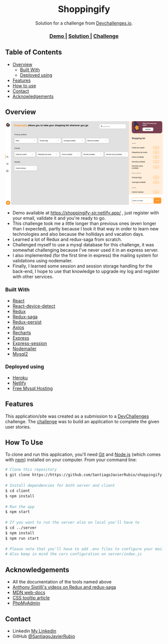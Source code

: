 <h1 align="center">Shoppingify</h1>

<div align="center">
   Solution for a challenge from  <a href="http://devchallenges.io" target="_blank">Devchallenges.io</a>.
</div>

<div align="center">
  <h3>
    <a href="https://shoppingify-sjr.netlify.app/">
      Demo
    </a>
    <span> | </span>
    <a href="https://devchallenges.io/solutions/bRpA3aSvxCQQN2xsmyxW">
      Solution
    </a>
    <span> | </span>
    <a href="https://devchallenges.io/challenges/mGd5VpbO4JnzU6I9l96x">
      Challenge
    </a>
  </h3>
</div>

<!-- TABLE OF CONTENTS -->

## Table of Contents

- [Overview](#overview)
  - [Built With](#built-with)
  - [Deployed using](#deployed-using)
- [Features](#features)
- [How to use](#how-to-use)
- [Contact](#contact)
- [Acknowledgements](#acknowledgements)

<!-- OVERVIEW -->

## Overview

![screenshot](https://github.com/SantiagoJavierRubio/shoppingify/blob/master/Screen%20Shot%202022-01-26%20at%2013.57.31.png)


- Demo available at https://shoppingify-sjr.netlify.app/ , just register with your email, validate it and you're ready to go.
- This challenge took me a little longer than previous ones (even longer than I expected), partly because I took it that way in order to learn new technologies and also because the hollidays and vacation days.
- Learned a lot of Redux and redux-saga from scratch.
- Challenged myself to use a mysql database for this challenge, it was somewhat challenging because I've never used it in an express server.
- I also implemented (for the first time in express) the mailing system for validations using nodemailer.
- Finally, I learned some session and session storage handling for the back-end, I hope to use that knowledge to upgrade my log and register with other services.

### Built With

<!-- This section should list any major frameworks that you built your project using. Here are a few examples.-->

- [React](https://reactjs.org/)
- [React-device-detect](https://www.npmjs.com/package/react-device-detect)
- [Redux](https://redux.js.org/)
- [Redux-saga](https://redux-saga.js.org/)
- [Redux-persist](https://www.npmjs.com/package/redux-persist)
- [Axios](https://axios-http.com/)
- [Recharts](https://recharts.org/)
- [Express](https://expressjs.com/)
- [Express-session](https://www.npmjs.com/package/express-session)
- [Nodemailer](https://nodemailer.com/about/)
- [Mysql2](https://www.npmjs.com/package/mysql2)

### Deployed using

- [Heroku](https://www.heroku.com)
- [Netlify](https://app.netlify.com/)
- [Free Mysql Hosting](https://www.freemysqlhosting.net/)

## Features

<!-- List the features of your application or follow the template. Don't share the figma file here :) -->

This application/site was created as a submission to a [DevChallenges](https://devchallenges.io/challenges) challenge. The [challenge](https://devchallenges.io/challenges/mGd5VpbO4JnzU6I9l96x) was to build an application to complete the given user stories.

## How To Use

To clone and run this application, you'll need [Git](https://git-scm.com) and [Node.js](https://nodejs.org/en/download/) (which comes with [npm](http://npmjs.com)) installed on your computer. From your command line:

```bash
# Clone this repository
$ git clone https://https://github.com/SantiagoJavierRubio/shoppingify

# Install dependencies for both server and client
$ cd client
$ npm install

# Run the app
$ npm start

# If you want to run the server also on local you'll have to
$ cd ../server
$ npm install
$ npm run start

# Please note that you'll have to add .env files to configure your mailer, database, and front-end routes
# Also keep in mind the cors configuration on server/index.js
```


## Acknowledgements

- All the documentation of the tools named above
- [Anthony Sistilli's videos on Redux and redux-saga](https://www.youtube.com/c/AnthonySistilli)
- [MDN web-docs](https://developer.mozilla.org)
- [CSS tooltip article](https://programacion.net/articulo/como_crear_un_tooltip_muy_simple_con_css_1709)
- [PhpMyAdmin](https://www.phpmyadmin.co/)

## Contact

- Linkedin [My Linkedin](https://www.linkedin.com/in/santiago-javier-rubio/)
- GitHub [@SantiagoJavierRubio](https://github.com/SantiagoJavierRubio)
